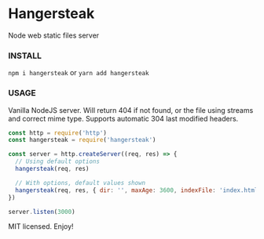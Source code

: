 # Hangersteak

Node web static files server

### INSTALL
```npm i hangersteak``` or ```yarn add hangersteak```

### USAGE
Vanilla NodeJS server. Will return 404 if not found, or the file using streams and correct mime type. Supports automatic 304 last modified headers.
```javascript
const http = require('http')
const hangersteak = require('hangersteak')

const server = http.createServer((req, res) => {
  // Using default options
  hangersteak(req, res)

  // With options, default values shown
  hangersteak(req, res, { dir: '', maxAge: 3600, indexFile: 'index.html' })
})

server.listen(3000)
```
MIT licensed. Enjoy!
